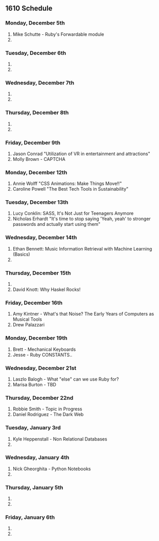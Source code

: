 ## 1610 Schedule

### Monday, December 5th

1. Mike Schutte - Ruby's Forwardable module
2.  

### Tuesday, December 6th

1.
2.

### Wednesday, December 7th

1.
2.

### Thursday, December 8th

1.
2.  

### Friday, December 9th

1. Jason Conrad "Utilization of VR in entertainment and attractions"
2. Molly Brown - CAPTCHA

### Monday, December 12th

1. Annie Wolff "CSS Animations: Make Things Move!!"
2. Caroline Powell "The Best Tech Tools in Sustainability"

### Tuesday, December 13th

1.  Lucy Conklin: SASS, It's Not Just for Teenagers Anymore
2.  Nicholas Erhardt "It's time to stop saying 'Yeah, yeah' to stronger passwords and actually start using them"

### Wednesday, December 14th

1. Ethan Bennett: Music Information Retrieval with Machine Learning (Basics)    
2.   

### Thursday, December 15th

1.   
2.  David Knott: Why Haskel Rocks!

### Friday, December 16th

1.  Amy Kintner - What's that Noise? The Early Years of Computers as Musical Tools
2.  Drew Palazzari  

### Monday, December 19th

1.  Brett - Mechanical Keyboards
2.  Jesse - Ruby CONSTANTS..

### Wednesday, December 21st

1.  Laszlo Balogh - What "else" can we use Ruby for?
2.  Marisa Burton - TBD

### Thursday, December 22nd

1. Robbie Smith - Topic in Progress
2. Daniel Rodriguez - The Dark Web

### Tuesday, January 3rd

1. Kyle Heppenstall - Non Relational Databases
2.

### Wednesday, January 4th

1. Nick Gheorghita - Python Notebooks
2.

### Thursday, January 5th

1.
2.

### Friday, January 6th

1.
2.

